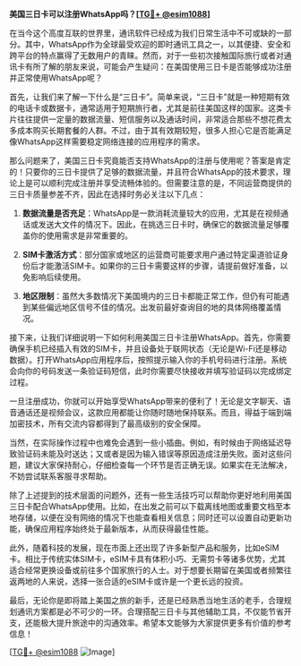 **美国三日卡可以注册WhatsApp吗？[[TG💪+ @esim1088](https://t.me/s/esim1088)]**

在当今这个高度互联的世界里，通讯软件已经成为我们日常生活中不可或缺的一部分。其中，WhatsApp作为全球最受欢迎的即时通讯工具之一，以其便捷、安全和跨平台的特点赢得了无数用户的青睐。然而，对于一些初次接触国际旅行或者对通讯卡有所了解的朋友来说，可能会产生疑问：在美国使用三日卡是否能够成功注册并正常使用WhatsApp呢？

首先，让我们来了解一下什么是“三日卡”。简单来说，“三日卡”就是一种短期有效的电话卡或数据卡，通常适用于短期旅行者，尤其是前往美国这样的国家。这类卡片往往提供一定量的数据流量、短信服务以及通话时间，非常适合那些不想花费太多成本购买长期套餐的人群。不过，由于其有效期较短，很多人担心它是否能满足像WhatsApp这样需要稳定网络连接的应用程序的需求。

那么问题来了，美国三日卡究竟能否支持WhatsApp的注册与使用呢？答案是肯定的！只要你的三日卡提供了足够的数据流量，并且符合WhatsApp的技术要求，理论上是可以顺利完成注册并享受流畅体验的。但需要注意的是，不同运营商提供的三日卡质量参差不齐，因此在选择时务必关注以下几点：

1. **数据流量是否充足**：WhatsApp是一款消耗流量较大的应用，尤其是在视频通话或发送大文件的情况下。因此，在挑选三日卡时，确保它的数据流量足够覆盖你的使用需求是非常重要的。
   
2. **SIM卡激活方式**：部分国家或地区的运营商可能要求用户通过特定渠道验证身份后才能激活SIM卡。如果你的三日卡需要这样的步骤，请提前做好准备，以免影响后续使用。

3. **地区限制**：虽然大多数情况下美国境内的三日卡都能正常工作，但仍有可能遇到某些偏远地区信号不佳的情况。出发前最好查询目的地的具体网络覆盖情况。

接下来，让我们详细说明一下如何利用美国三日卡注册WhatsApp。首先，你需要确保手机已经插入有效的SIM卡，并且设备处于联网状态（无论是Wi-Fi还是移动数据）。打开WhatsApp应用程序后，按照提示输入你的手机号码进行注册。系统会向你的号码发送一条验证码短信，此时你需要尽快接收并填写验证码以完成绑定过程。

一旦注册成功，你就可以开始享受WhatsApp带来的便利了！无论是文字聊天、语音通话还是视频会议，这款应用都能让你随时随地保持联系。而且，得益于端到端加密技术，所有交流内容都得到了最高级别的安全保障。

当然，在实际操作过程中也难免会遇到一些小插曲。例如，有时候由于网络延迟导致验证码未能及时送达；又或者是因为输入错误等原因造成注册失败。面对这些问题，建议大家保持耐心，仔细检查每一个环节是否正确无误。如果实在无法解决，不妨尝试联系客服寻求帮助。

除了上述提到的技术层面的问题外，还有一些生活技巧可以帮助你更好地利用美国三日卡配合WhatsApp使用。比如，在出发之前可以下载离线地图或重要文档至本地存储，以便在没有网络的情况下也能查看相关信息；同时还可以设置自动更新功能，确保应用程序始终处于最新版本，从而获得最佳性能。

此外，随着科技的发展，现在市面上还出现了许多新型产品和服务，比如eSIM卡。相比于传统实体SIM卡，eSIM卡具有体积小巧、无需剪卡等诸多优势，尤其适合经常更换设备或前往多个国家旅行的人士。对于想要长期留在美国或者频繁往返两地的人来说，选择一张合适的eSIM卡或许是一个更长远的投资。

最后，无论你是即将踏上美国之旅的新手，还是已经熟悉当地生活的老手，合理规划通讯方案都是必不可少的一环。合理搭配三日卡与其他辅助工具，不仅能节省开支，还能极大提升旅途中的沟通效率。希望本文能够为大家提供更多有价值的参考信息！

[[TG💪+ @esim1088](https://t.me/s/esim1088) ![Image](https://i.postimg.cc/4NQfJmqS/Snipaste-2025-05-13-00-14-12.png)]